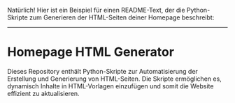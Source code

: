 Natürlich! Hier ist ein Beispiel für einen README-Text, der die Python-Skripte zum Generieren der HTML-Seiten deiner Homepage beschreibt:

---

# Homepage HTML Generator

Dieses Repository enthält Python-Skripte zur Automatisierung der Erstellung und Generierung von HTML-Seiten. Die Skripte ermöglichen es, dynamisch Inhalte in HTML-Vorlagen einzufügen und somit die Website effizient zu aktualisieren.
